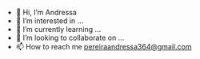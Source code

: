 - 👋 Hi, I’m Andressa 
- 👀 I’m interested in ...
- 🌱 I’m currently learning ...
- 💞️ I’m looking to collaborate on ...
- 📫 How to reach me pereiraandressa364@gmail.com

<!---
APFP14/APFP14 is a ✨ special ✨ repository because its `README.md` (this file) appears on your GitHub profile.
You can click the Preview link to take a look at your changes.
--->
